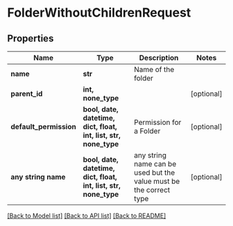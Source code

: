 # FolderWithoutChildrenRequest


## Properties
Name | Type | Description | Notes
------------ | ------------- | ------------- | -------------
**name** | **str** | Name of the folder | 
**parent_id** | **int, none_type** |  | [optional] 
**default_permission** | **bool, date, datetime, dict, float, int, list, str, none_type** | Permission for a Folder | [optional] 
**any string name** | **bool, date, datetime, dict, float, int, list, str, none_type** | any string name can be used but the value must be the correct type | [optional]

[[Back to Model list]](../README.md#documentation-for-models) [[Back to API list]](../README.md#documentation-for-api-endpoints) [[Back to README]](../README.md)



